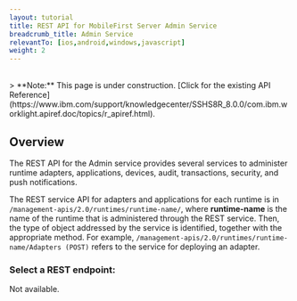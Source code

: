 ```yaml
---
layout: tutorial
title: REST API for MobileFirst Server Admin Service
breadcrumb_title: Admin Service
relevantTo: [ios,android,windows,javascript]
weight: 2
---
```

<br/>
> <span class="glyphicon glyphicon glyphicon-fire" aria-hidden="true"></span> **Note:** This page is under construction. [Click for the existing API Reference](https://www.ibm.com/support/knowledgecenter/SSHS8R_8.0.0/com.ibm.worklight.apiref.doc/topics/r_apiref.html).

## Overview
The REST API for the Admin service provides several services to administer runtime adapters, applications, devices, audit, transactions, security, and push notifications.

The REST service API for adapters and applications for each runtime is in `/management-apis/2.0/runtimes/runtime-name/`, where **runtime-name** is the name of the runtime that is administered through the REST service. Then, the type of object addressed by the service is identified, together with the appropriate method. For example, `/management-apis/2.0/runtimes/runtime-name/Adapters (POST)` refers to the service for deploying an adapter.

### Select a REST endpoint:
Not available.
